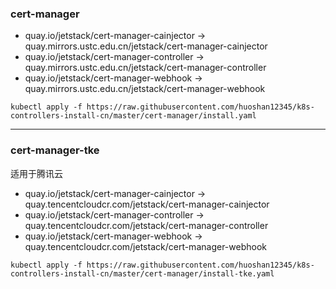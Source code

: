 ### cert-manager
- quay.io/jetstack/cert-manager-cainjector -> quay.mirrors.ustc.edu.cn/jetstack/cert-manager-cainjector
- quay.io/jetstack/cert-manager-controller -> quay.mirrors.ustc.edu.cn/jetstack/cert-manager-controller
- quay.io/jetstack/cert-manager-webhook -> quay.mirrors.ustc.edu.cn/jetstack/cert-manager-webhook

```
kubectl apply -f https://raw.githubusercontent.com/huoshan12345/k8s-controllers-install-cn/master/cert-manager/install.yaml
```
---

### cert-manager-tke 
适用于腾讯云
- quay.io/jetstack/cert-manager-cainjector -> quay.tencentcloudcr.com/jetstack/cert-manager-cainjector
- quay.io/jetstack/cert-manager-controller -> quay.tencentcloudcr.com/jetstack/cert-manager-controller
- quay.io/jetstack/cert-manager-webhook -> quay.tencentcloudcr.com/jetstack/cert-manager-webhook

```
kubectl apply -f https://raw.githubusercontent.com/huoshan12345/k8s-controllers-install-cn/master/cert-manager/install-tke.yaml
```